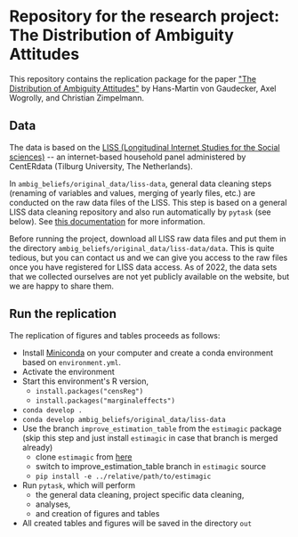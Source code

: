 # Repository for the research project: The Distribution of Ambiguity Attitudes

This repository contains the replication package for the paper ["The Distribution of Ambiguity Attitudes"](https://www.wiwi.uni-bonn.de/gaudecker/_static/ambiguity-attitudes.pdf) by Hans-Martin von Gaudecker, Axel Wogrolly, and Christian Zimpelmann.

## Data

The data is based on the [LISS (Longitudinal Internet Studies for the Social sciences)](https://www.lissdata.nl/) -- an internet-based household panel administered by CentERdata (Tilburg University, The Netherlands).

In `ambig_beliefs/original_data/liss-data`, general data cleaning steps (renaming of variables and values, merging of yearly files, etc.) are conducted on the raw data files of the LISS. This step is based on a general LISS data cleaning repository and also run automatically by `pytask` (see below). See [this documentation](https://liss-data-management-documentation.readthedocs.io/en/latest/#) for more information.

Before running the project, download all LISS raw data files and put them in the directory `ambig_beliefs/original_data/liss-data/data`. This is quite tedious, but you can contact us and we can give you access to the raw files once you have registered for LISS data access. As of 2022, the data sets that we collected ourselves are not yet publicly available on the website, but we are happy to share them.

## Run the replication

The replication of figures and tables proceeds as follows:

- Install [Miniconda](https://docs.conda.io/en/latest/miniconda.html) on your computer and create a conda environment based on `environment.yml`.
- Activate the environment
- Start this environment's R version,
  - `install.packages("censReg")`
  - `install.packages("marginaleffects")`
- `conda develop .`
- `conda develop ambig_beliefs/original_data/liss-data`
- Use the branch `improve_estimation_table` from the `estimagic` package (skip this step and just install `estimagic` in case that branch is merged already)
  - clone `estimagic` from [here](https://github.com/OpenSourceEconomics/estimagic) 
  - switch to improve_estimation_table branch in `estimagic` source
  - `pip install -e ../relative/path/to/estimagic`
- Run `pytask`, which will perform
  - the general data cleaning, project specific data cleaning, 
  - analyses, 
  - and creation of figures and tables
- All created tables and figures will be saved in the directory `out`
